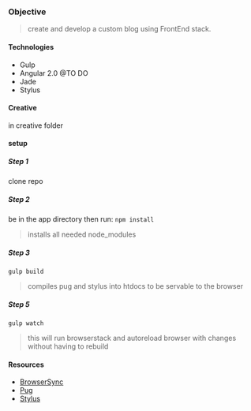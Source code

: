 ### Objective
> create and develop a custom blog using FrontEnd stack.

#### Technologies
* Gulp
* Angular 2.0 @TO DO
* Jade
* Stylus

#### Creative
in creative folder

#### setup
##### Step 1
clone repo

##### Step 2
be in the app directory then run:
``` npm install ```
> installs all needed node_modules

##### Step 3
``` gulp build ```
> compiles pug and stylus into htdocs to be servable to the browser

##### Step 5
``` gulp watch ```
> this will run browserstack and autoreload browser with changes without having to rebuild

#### Resources
* [BrowserSync](https://browsersync.io/docs/gulp)
* [Pug](https://pugjs.org/api/getting-started.html)
* [Stylus](http://stylus-lang.com/)
